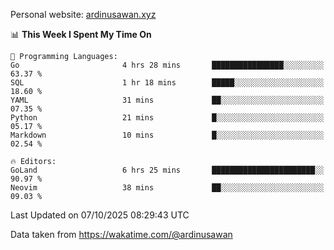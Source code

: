 Personal website: [ardinusawan.xyz](https://ardinusawan.xyz)

<!--START_SECTION:waka-->
📊 **This Week I Spent My Time On** 

```text
💬 Programming Languages: 
Go                       4 hrs 28 mins       ████████████████░░░░░░░░░   63.37 % 
SQL                      1 hr 18 mins        █████░░░░░░░░░░░░░░░░░░░░   18.60 % 
YAML                     31 mins             ██░░░░░░░░░░░░░░░░░░░░░░░   07.35 % 
Python                   21 mins             █░░░░░░░░░░░░░░░░░░░░░░░░   05.17 % 
Markdown                 10 mins             █░░░░░░░░░░░░░░░░░░░░░░░░   02.54 % 

🔥 Editors: 
GoLand                   6 hrs 25 mins       ███████████████████████░░   90.97 % 
Neovim                   38 mins             ██░░░░░░░░░░░░░░░░░░░░░░░   09.03 % 
```


 Last Updated on 07/10/2025 08:29:43 UTC
<!--END_SECTION:waka-->
Data taken from https://wakatime.com/@ardinusawan
